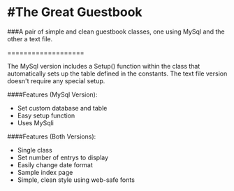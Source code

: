 #The Great Guestbook
===================

###A pair of simple and clean guestbook classes, one using MySql and the other a text file.

===================

The MySql version includes a Setup() function within the class that automatically sets up the table defined in the constants.
The text file version doesn't require any special setup.

####Features (MySql Version):
* Set custom database and table
* Easy setup function
* Uses MySqli

####Features (Both Versions):
* Single class
* Set number of entrys to display
* Easily change date format
* Sample index page
* Simple, clean style using web-safe fonts

